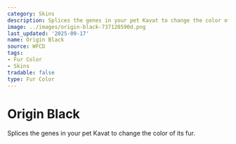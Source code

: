 ```yaml
---
category: Skins
description: Splices the genes in your pet Kavat to change the color of its fur.
image: ../images/origin-black-737120590d.png
last_updated: '2025-09-17'
name: Origin Black
source: WFCD
tags:
- Fur Color
- Skins
tradable: false
type: Fur Color
---
```


# Origin Black

Splices the genes in your pet Kavat to change the color of its fur.

